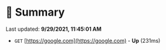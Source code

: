 # 📖 Summary
Last updated: **9/29/2021, 11:45:01 AM**

- `GET` [https://google.com](https://google.com) - **Up** (231ms)
